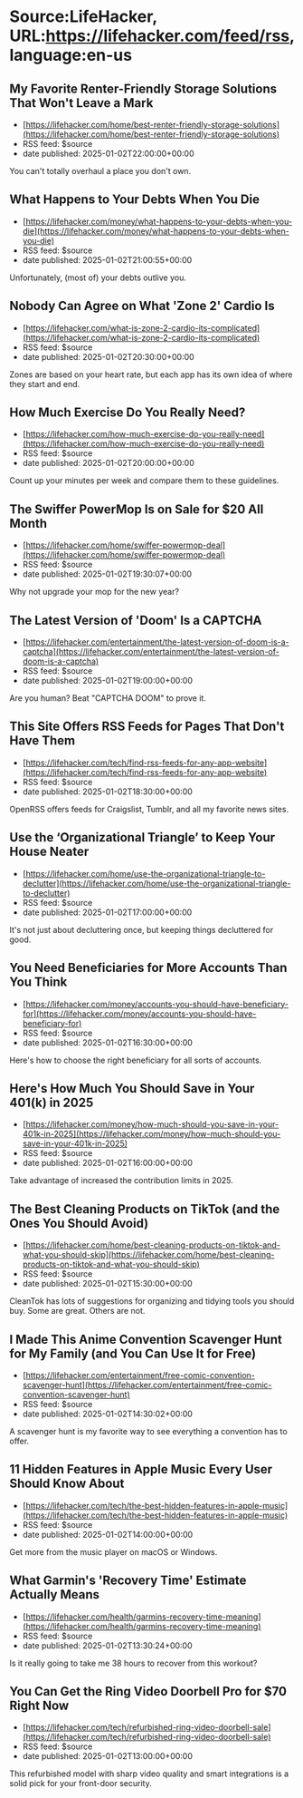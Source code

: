# Source:LifeHacker, URL:https://lifehacker.com/feed/rss, language:en-us

## My Favorite Renter-Friendly Storage Solutions That Won't Leave a Mark
 - [https://lifehacker.com/home/best-renter-friendly-storage-solutions](https://lifehacker.com/home/best-renter-friendly-storage-solutions)
 - RSS feed: $source
 - date published: 2025-01-02T22:00:00+00:00

You can't totally overhaul a place you don't own.

## What Happens to Your Debts When You Die
 - [https://lifehacker.com/money/what-happens-to-your-debts-when-you-die](https://lifehacker.com/money/what-happens-to-your-debts-when-you-die)
 - RSS feed: $source
 - date published: 2025-01-02T21:00:55+00:00

Unfortunately, (most of) your debts outlive you.

## Nobody Can Agree on What 'Zone 2' Cardio Is
 - [https://lifehacker.com/what-is-zone-2-cardio-its-complicated](https://lifehacker.com/what-is-zone-2-cardio-its-complicated)
 - RSS feed: $source
 - date published: 2025-01-02T20:30:00+00:00

Zones are based on your heart rate, but each app has its own idea of where they start and end.

## How Much Exercise Do You Really Need?
 - [https://lifehacker.com/how-much-exercise-do-you-really-need](https://lifehacker.com/how-much-exercise-do-you-really-need)
 - RSS feed: $source
 - date published: 2025-01-02T20:00:00+00:00

Count up your minutes per week and compare them to these guidelines.

## The Swiffer PowerMop Is on Sale for $20 All Month
 - [https://lifehacker.com/home/swiffer-powermop-deal](https://lifehacker.com/home/swiffer-powermop-deal)
 - RSS feed: $source
 - date published: 2025-01-02T19:30:07+00:00

Why not upgrade your mop for the new year?

## The Latest Version of 'Doom' Is a CAPTCHA
 - [https://lifehacker.com/entertainment/the-latest-version-of-doom-is-a-captcha](https://lifehacker.com/entertainment/the-latest-version-of-doom-is-a-captcha)
 - RSS feed: $source
 - date published: 2025-01-02T19:00:00+00:00

Are you human? Beat "CAPTCHA DOOM" to prove it.

## This Site Offers RSS Feeds for Pages That Don't Have Them
 - [https://lifehacker.com/tech/find-rss-feeds-for-any-app-website](https://lifehacker.com/tech/find-rss-feeds-for-any-app-website)
 - RSS feed: $source
 - date published: 2025-01-02T18:30:00+00:00

OpenRSS offers feeds for Craigslist, Tumblr, and all my favorite news sites.

## Use the ‘Organizational Triangle’ to Keep Your House Neater
 - [https://lifehacker.com/home/use-the-organizational-triangle-to-declutter](https://lifehacker.com/home/use-the-organizational-triangle-to-declutter)
 - RSS feed: $source
 - date published: 2025-01-02T17:00:00+00:00

It's not just about decluttering once, but keeping things decluttered for good.

## You Need Beneficiaries for More Accounts Than You Think
 - [https://lifehacker.com/money/accounts-you-should-have-beneficiary-for](https://lifehacker.com/money/accounts-you-should-have-beneficiary-for)
 - RSS feed: $source
 - date published: 2025-01-02T16:30:00+00:00

Here's how to choose the right beneficiary for all sorts of accounts.

## Here's How Much You Should Save in Your 401(k) in 2025
 - [https://lifehacker.com/money/how-much-should-you-save-in-your-401k-in-2025](https://lifehacker.com/money/how-much-should-you-save-in-your-401k-in-2025)
 - RSS feed: $source
 - date published: 2025-01-02T16:00:00+00:00

Take advantage of increased the contribution limits in 2025.

## The Best Cleaning Products on TikTok (and the Ones You Should Avoid)
 - [https://lifehacker.com/home/best-cleaning-products-on-tiktok-and-what-you-should-skip](https://lifehacker.com/home/best-cleaning-products-on-tiktok-and-what-you-should-skip)
 - RSS feed: $source
 - date published: 2025-01-02T15:30:00+00:00

CleanTok has lots of suggestions for organizing and tidying tools you should buy. Some are great. Others are not.

## I Made This Anime Convention Scavenger Hunt for My Family (and You Can Use It for Free)
 - [https://lifehacker.com/entertainment/free-comic-convention-scavenger-hunt](https://lifehacker.com/entertainment/free-comic-convention-scavenger-hunt)
 - RSS feed: $source
 - date published: 2025-01-02T14:30:02+00:00

A scavenger hunt is my favorite way to see everything a convention has to offer.

## 11 Hidden Features in Apple Music Every User Should Know About
 - [https://lifehacker.com/tech/the-best-hidden-features-in-apple-music](https://lifehacker.com/tech/the-best-hidden-features-in-apple-music)
 - RSS feed: $source
 - date published: 2025-01-02T14:00:00+00:00

Get more from the music player on macOS or Windows.

## What Garmin's 'Recovery Time' Estimate Actually Means
 - [https://lifehacker.com/health/garmins-recovery-time-meaning](https://lifehacker.com/health/garmins-recovery-time-meaning)
 - RSS feed: $source
 - date published: 2025-01-02T13:30:24+00:00

Is it really going to take me 38 hours to recover from this workout?

## You Can Get the Ring Video Doorbell Pro for $70 Right Now
 - [https://lifehacker.com/tech/refurbished-ring-video-doorbell-sale](https://lifehacker.com/tech/refurbished-ring-video-doorbell-sale)
 - RSS feed: $source
 - date published: 2025-01-02T13:00:00+00:00

This refurbished model with sharp video quality and smart integrations is a solid pick for your front-door security.

